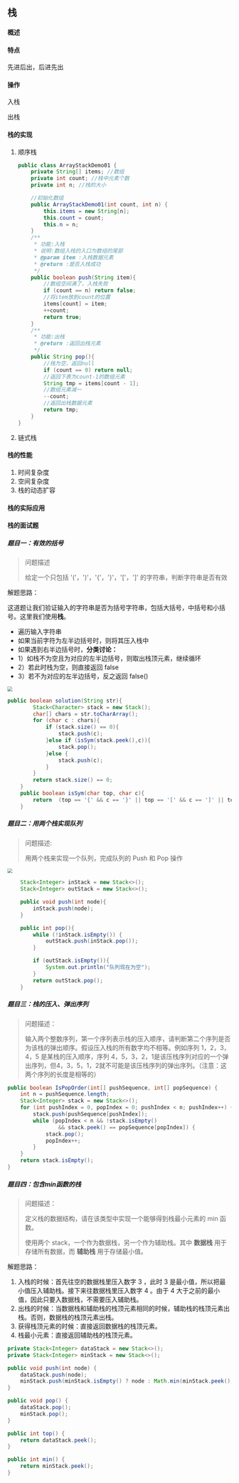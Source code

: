 ## 栈

#### 概述

#### 特点

先进后出，后进先出

#### 操作

入栈

出栈

#### 栈的实现

1. 顺序栈

   ```java
   public class ArrayStackDemo01 {
       private String[] items; //数组
       private int count; //栈中元素个数
       private int n; //栈的大小
   
       //初始化数组
       public ArrayStackDemo01(int count, int n) {
           this.items = new String[n];
           this.count = count;
           this.n = n;
       }
       /**
        * 功能:入栈
        * 说明:数组入栈的入口为数组的尾部
        * @param item :入栈数据元素
        * @return :是否入栈成功
        */
       public boolean push(String item){
           //数组空间满了，入栈失败
           if (count == n) return false;
           //将item放到count的位置
           items[count] = item;
           ++count;
           return true;
       }
       /**
        * 功能:出栈
        * @return :返回出栈元素
        */
       public String pop(){
           //栈为空，返回null
           if (count == 0) return null;
           //返回下表为count-1的数组元素
           String tmp = items[count - 1];
           //数组元素减一
           --count;
           //返回出栈数据元素
           return tmp;
       }
   }
   ```

2. 链式栈

#### 栈的性能

1. 时间复杂度
2. 空间复杂度
3. 栈的动态扩容

#### 栈的实际应用

#### 栈的面试题

##### 题目一：有效的括号

> 问题描述
>
> 给定一个只包括 '('，')'，'{'，'}'，'['，']' 的字符串，判断字符串是否有效

解题思路：

这道题让我们验证输入的字符串是否为括号字符串，包括大括号，中括号和小括号。这里我们使用**栈**。

- 遍历输入字符串
- 如果当前字符为左半边括号时，则将其压入栈中
- 如果遇到右半边括号时，**分类讨论：**
- 1）如栈不为空且为对应的左半边括号，则取出栈顶元素，继续循环  
- 2）若此时栈为空，则直接返回 false
- 3）若不为对应的左半边括号，反之返回 false()

<img src="img/括号.gif" style="zoom:67%;" />

```java
public boolean solution(String str){
        Stack<Character> stack = new Stack();
        char[] chars = str.toCharArray();
        for (char c : chars){
            if (stack.size() == 0){
                stack.push(c);
            }else if (isSym(stack.peek(),c)){
                stack.pop();
            }else {
                stack.push(c);
            }
        }
        return stack.size() == 0;
    }
    public boolean isSym(char top, char c){
        return  (top == '{' && c == '}' || top == '[' && c == ']' || top == '(' && c ==')');
    }
```

##### 题目二：用两个栈实现队列

> 问题描述:
>
> 用两个栈来实现一个队列，完成队列的 Push 和 Pop 操作

<img src="img/栈实现队列.gif" style="zoom:67%;" />

```java
	Stack<Integer> inStack = new Stack<>();
    Stack<Integer> outStack = new Stack<>();

    public void push(int node){
        inStack.push(node);
    }

    public int pop(){
        while (!inStack.isEmpty()) {
            outStack.push(inStack.pop());
        }

        if (outStack.isEmpty()){
            System.out.println("队列现在为空");
        }
        return outStack.pop();
    }
```

##### 题目三：栈的压入、弹出序列 

> 问题描述：
>
> 输入两个整数序列，第一个序列表示栈的压入顺序，请判断第二个序列是否为该栈的弹出顺序。假设压入栈的所有数字均不相等。例如序列  1，2，3，4，5 是某栈的压入顺序，序列  4，5，3，2，1是该压栈序列对应的一个弹出序列，但4，3，5，1，2就不可能是该压栈序列的弹出序列。（注意：这两个序列的长度是相等的）

```java
public boolean IsPopOrder(int[] pushSequence, int[] popSequence) {
    int n = pushSequence.length;
    Stack<Integer> stack = new Stack<>();
    for (int pushIndex = 0, popIndex = 0; pushIndex < n; pushIndex++) {
        stack.push(pushSequence[pushIndex]);
        while (popIndex < n && !stack.isEmpty() 
                && stack.peek() == popSequence[popIndex]) {
            stack.pop();
            popIndex++;
        }
    }
    return stack.isEmpty();
}
```

##### 题目四：包含min函数的栈

> 问题描述：
>
> 定义栈的数据结构，请在该类型中实现一个能够得到栈最小元素的 min 函数。
>
> 使用两个 stack，一个作为数据栈，另一个作为辅助栈。其中 **数据栈** 用于存储所有数据，而 **辅助栈** 用于存储最小值。

解题思路：

1. 入栈的时候：首先往空的数据栈里压入数字 3 ，此时 3 是最小值，所以把最小值压入辅助栈。接下来往数据栈里压入数字 4 。由于 4 大于之前的最小值，因此只要入数据栈，不需要压入辅助栈。
2. 出栈的时候：当数据栈和辅助栈的栈顶元素相同的时候，辅助栈的栈顶元素出栈。否则，数据栈的栈顶元素出栈。
3. 获得栈顶元素的时候：直接返回数据栈的栈顶元素。
4. 栈最小元素：直接返回辅助栈的栈顶元素。

```java
private Stack<Integer> dataStack = new Stack<>();
private Stack<Integer> minStack = new Stack<>();

public void push(int node) {
    dataStack.push(node);
    minStack.push(minStack.isEmpty() ? node : Math.min(minStack.peek(), node));
}

public void pop() {
    dataStack.pop();
    minStack.pop();
}

public int top() {
    return dataStack.peek();
}

public int min() {
    return minStack.peek();
}
```

